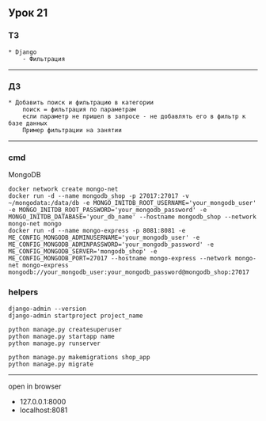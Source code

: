 ## Урок 21

### ТЗ

    * Django
        - Фильтрация

---

### ДЗ

    * Добавить поиск и фильтрацию в категории
        поиск = фильтрация по параметрам
        если параметр не пришел в запросе - не добавлять его в фильтр к базе данных
        Пример фильтрации на занятии
---

### cmd

MongoDB

    docker network create mongo-net
    docker run -d --name mongodb_shop -p 27017:27017 -v ~/mongodata:/data/db -e MONGO_INITDB_ROOT_USERNAME='your_mongodb_user' -e MONGO_INITDB_ROOT_PASSWORD='your_mongodb_password' -e MONGO_INITDB_DATABASE='your_db_name' --hostname mongodb_shop --network mongo-net mongo
    docker run -d --name mongo-express -p 8081:8081 -e ME_CONFIG_MONGODB_ADMINUSERNAME='your_mongodb_user' -e ME_CONFIG_MONGODB_ADMINPASSWORD='your_mongodb_password' -e ME_CONFIG_MONGODB_SERVER='mongodb_shop' -e ME_CONFIG_MONGODB_PORT=27017 --hostname mongo-express --network mongo-net mongo-express
    mongodb://your_mongodb_user:your_mongodb_password@mongodb_shop:27017

### helpers
    django-admin --version
    django-admin startproject project_name
    
    python manage.py createsuperuser
    python manage.py startapp name
    python manage.py runserver

    python manage.py makemigrations shop_app
    python manage.py migrate

---

open in browser
- 127.0.0.1:8000
- localhost:8081